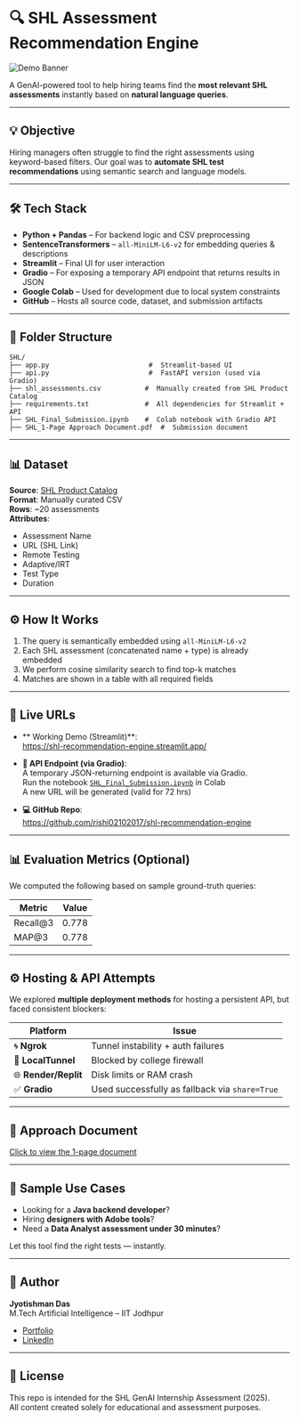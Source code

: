 
# 🔍 SHL Assessment Recommendation Engine

![Demo Banner](https://github.com/rishi02102017/shl-recommendation-engine/blob/main/SHL_logo.png)

A GenAI-powered tool to help hiring teams find the **most relevant SHL assessments** instantly based on **natural language queries**.

---

## 💡 Objective

Hiring managers often struggle to find the right assessments using keyword-based filters. Our goal was to **automate SHL test recommendations** using semantic search and language models.

---

## 🛠️ Tech Stack

- **Python + Pandas** – For backend logic and CSV preprocessing  
- **SentenceTransformers** – `all-MiniLM-L6-v2` for embedding queries & descriptions  
- **Streamlit** – Final UI for user interaction  
- **Gradio** – For exposing a temporary API endpoint that returns results in JSON  
- **Google Colab** – Used for development due to local system constraints  
- **GitHub** – Hosts all source code, dataset, and submission artifacts  

---

## 📂 Folder Structure

```
SHL/
├── app.py                         #  Streamlit-based UI
├── api.py                         #  FastAPI version (used via Gradio)
├── shl_assessments.csv           #  Manually created from SHL Product Catalog
├── requirements.txt              #  All dependencies for Streamlit + API
├── SHL_Final_Submission.ipynb    #  Colab notebook with Gradio API
├── SHL_1-Page Approach Document.pdf  #  Submission document
```

---

## 📊 Dataset

**Source**: [SHL Product Catalog](https://www.shl.com/solutions/products/product-catalog/)  
**Format**: Manually curated CSV  
**Rows**: ~20 assessments  
**Attributes**:
- Assessment Name  
- URL (SHL Link)  
- Remote Testing  
- Adaptive/IRT  
- Test Type  
- Duration

---

## ⚙️ How It Works

1. The query is semantically embedded using `all-MiniLM-L6-v2`
2. Each SHL assessment (concatenated name + type) is already embedded
3. We perform cosine similarity search to find top-k matches
4. Matches are shown in a table with all required fields

---

## 🚀 Live URLs

- ** Working Demo (Streamlit)**:  
  https://shl-recommendation-engine.streamlit.app/

- **🧵 API Endpoint (via Gradio)**:  
  A temporary JSON-returning endpoint is available via Gradio.  
   Run the notebook [`SHL_Final_Submission.ipynb`](./SHL_Final_Submission.ipynb) in Colab  
   A new URL will be generated (valid for 72 hrs)

- **💻 GitHub Repo**:  
  https://github.com/rishi02102017/shl-recommendation-engine

---

## 📊 Evaluation Metrics (Optional)

We computed the following based on sample ground-truth queries:

| Metric         | Value |
|----------------|--------|
| Recall@3       | 0.778  |
| MAP@3          | 0.778  |

---

## ⚙️ Hosting & API Attempts

We explored **multiple deployment methods** for hosting a persistent API, but faced consistent blockers:

| Platform     | Issue |
|--------------|-------|
| 🌀 **Ngrok**       | Tunnel instability + auth failures |
| 🔌 **LocalTunnel** | Blocked by college firewall |
| 🌐 **Render/Replit** | Disk limits or RAM crash |
| ✅ **Gradio**       | Used successfully as fallback via `share=True` |

---

## 📄 Approach Document

[Click to view the 1-page document](./SHL_1-Page%20Approach%20Document.pdf)

---

## 🧪 Sample Use Cases

- Looking for a **Java backend developer**?  
- Hiring **designers with Adobe tools**?  
- Need a **Data Analyst assessment under 30 minutes**?

Let this tool find the right tests — instantly.

---

## 👤 Author

**Jyotishman Das**  
M.Tech Artificial Intelligence – IIT Jodhpur  

- [Portfolio](https://my-portfolio-jyotishman-das-projects.vercel.app)  
- [LinkedIn](https://www.linkedin.com/in/jyotishmandas85p/)

 ---

## 📝 License

This repo is intended for the SHL GenAI Internship Assessment (2025).  
All content created solely for educational and assessment purposes.
